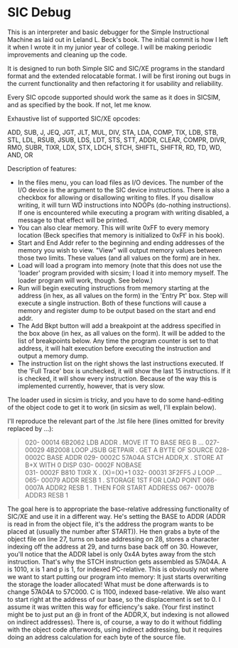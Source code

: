 SIC Debug
=========

This is an interpreter and basic debugger for the Simple Instructional Machine as laid out in Leland L. Beck's book. The initial commit is how I left it when I wrote it in my junior year of college. I will be making periodic improvements and cleaning up the code.

It is designed to run both Simple SIC and SIC/XE programs in the standard format and the extended relocatable format. I will be first ironing out bugs in the current functionality and then refactoring it for usability and reliability.

Every SIC opcode supported should work the same as it does in SICSIM, and as specified by the book. If not, let me know.

Exhaustive list of supported SIC/XE opcodes:

ADD, SUB, J, JEQ, JGT, JLT, MUL, DIV, STA, LDA, COMP, TIX, LDB, STB, STL, LDL, RSUB, JSUB, LDS, LDT, STS, STT, ADDR, CLEAR, COMPR, DIVR, RMO, SUBR, TIXR, LDX, STX, LDCH, STCH, SHIFTL, SHIFTR, RD, TD, WD, AND, OR

Description of features:

* In the files menu, you can load files as I/O devices. The number of the I/O device is the argument to the SIC device instructions. There is also a checkbox for allowing or disallowing writing to files. If you disallow writing, it will turn WD instructions into NOOPs (do-nothing instructions). If one is encountered while executing a program with writing disabled, a message to that effect will be printed.
* You can also clear memory. This will write 0xFF to every memory location (Beck specifies that memory is initialized to 0xFF in his book).
* Start and End Addr refer to the beginning and ending addresses of the memory you wish to view. "View" will output memory values between those two limits. These values (and all values on the form) are in hex.
* Load will load a program into memory (note that this does not use the 'loader' program provided with sicsim; I load it into memory myself. The loader program will work, though. See below.)
* Run will begin executing instructions from memory starting at the address (in hex, as all values on the form) in the 'Entry Pt' box. Step will execute a single instruction. Both of these functions will cause a memory and register dump to be output based on the start and end addr.
* The Add Bkpt button will add a breakpoint at the address specified in the box above (in hex, as all values on the form). It will be added to the list of breakpoints below. Any time the program counter is set to that address, it will halt execution before executing the instruction and output a memory dump.
* The instruction list on the right shows the last instructions executed. If the 'Full Trace' box is unchecked, it will show the last 15 instructions. If it is checked, it will show every instruction. Because of the way this is implemented currently, however, that is very slow.

The loader used in sicsim is tricky, and you have to do some hand-editing of the object code to get it to work (in sicsim as well, I'll explain below). 

I'll reproduce the relevant part of the .lst file here (lines omitted for brevity replaced by ...):

>020- 00014 6B2062                       LDB       ADDR          . MOVE IT TO BASE REG B
>...
>027- 00029 4B2008            LOOP       JSUB      GETPAIR       . GET A BYTE OF SOURCE
>028- 0002C                              BASE      ADDR
>029- 0002C 57A04A                       STCH      ADDR,X        . STORE AT B+X WITH 0 DISP
>030- 0002F                              NOBASE   
>031- 0002F B810                         TIXR      X             . (X)=(X)+1
>032- 00031 3F2FF5                       J         LOOP
>...
>065- 00079                   ADDR       RESB      1             . STORAGE 1ST FOR LOAD POINT
>066- 0007A                   ADDR2      RESB      1             .    THEN FOR START ADDRESS
>067- 0007B                   ADDR3      RESB      1


The goal here is to appropriate the base-relative addressing functionality of SIC/XE and use it in a different way. He's setting the BASE to ADDR (ADDR is read in from the object file, it's the address the program wants to be placed at (usually the number after START)). He then grabs a byte of the object file on line 27, turns on base addressing on 28, stores a character indexing off the address at 29, and turns base back off on 30. However, you'll notice that the ADDR label is only 0x4A bytes away from the stch instruction. That's why the STCH instruction gets assembled as 57A04A. A is 1010, x is 1 and p is 1, for indexed PC-relative. This is obviously not where we want to start putting our program into memory: It just starts overwriting the storage the loader allocated! What must be done afterwards is to change 57A04A to 57C000. C is 1100, indexed base-relative. We also want to start right at the address of our base, so the displacement is set to 0. I assume it was written this way for efficiency's sake. (Your first instinct might be to just put an @ in front of the ADDR,X, but indexing is not allowed on indirect addresses). There is, of course, a way to do it without fiddling with the object code afterwords, using indirect addressing, but it requires doing an address calculation for each byte of the source file.